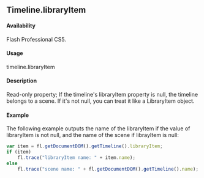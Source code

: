 ## Timeline.libraryItem

#### Availability

Flash Professional CS5.

#### Usage

timeline.libraryItem

#### Description

Read-only property; If the timeline's libraryItem property is null, the timeline belongs to a scene. If it's not null, you can treat it like a LibraryItem object.

#### Example

The following example outputs the name of the libraryItem if the value of libraryItem is not null, and the name of the scene if librayItem is null:

```javascript
var item = fl.getDocumentDOM().getTimeline().libraryItem;
if (item)
    fl.trace("libraryItem name: " + item.name);
else
    fl.trace("scene name: " + fl.getDocumentDOM().getTimeline().name);
```
